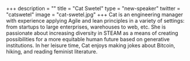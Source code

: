+++
description = ""
title = "Cat Swetel"
type = "new-speaker"
twitter = "catswetel"
image = "cat-swetel.jpg"
+++
Cat is an engineering manager with experience applying Agile and lean principles in a variety of settings: from startups to large enterprises, warehouses to web, etc. She is passionate about increasing diversity in STEAM as a means of creating possibilities for a more equitable human future based on generative institutions. In her leisure time, Cat enjoys making jokes about Bitcoin, hiking, and reading feminist literature.